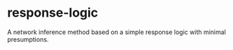 # response-logic
A network inference method based on a simple response logic with minimal presumptions.
